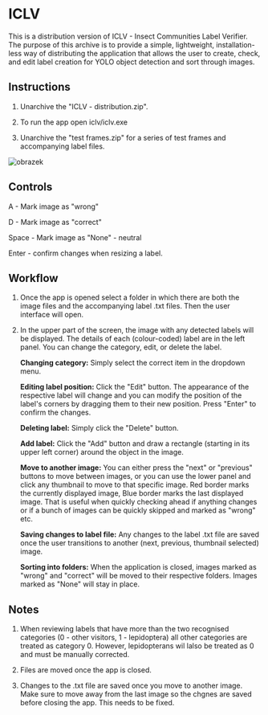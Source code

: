 # ICLV

This is a distribution version of ICLV - Insect Communities Label Verifier. The purpose of this archive is to provide a simple, lightweight, installation-less way of distributing the application that allows the user to create, check, and edit label creation for YOLO object detection and sort through images.

## Instructions

1) Unarchive the "ICLV - distribution.zip".

2) To run the app open iclv/iclv.exe

3) Unarchive the "test frames.zip" for a series of test frames and accompanying label files.

![obrazek](https://github.com/ChlupacTheBosmer/ICLV_distribution/assets/29023670/ae49087e-5bb2-4744-8a6a-73db25f56d57)

## Controls

A - Mark image as "wrong"

D - Mark image as "correct"

Space - Mark image as "None" - neutral

Enter - confirm changes when resizing a label.

## Workflow

1) Once the app is opened select a folder in which there are both the image files and the accompanying label .txt files. Then the user interface will open. 

2) In the upper part of the screen, the image with any detected labels will be displayed. The details of each (colour-coded) label are in the left panel. You can change the category, edit, or delete the label.

      **Changing category:** Simply select the correct item in the dropdown menu.
      
      **Editing label position:** Click the "Edit" button. The appearance of the respective label will change and you can modify the position of the label's corners by dragging them to their new position. Press "Enter" to confirm the changes.
      
      **Deleting label:** Simply click the "Delete" button.
      
      **Add label:** Click the "Add" button and draw a rectangle (starting in its upper left corner) around the object in the image.
      
      **Move to another image:** You can either press the "next" or "previous" buttons to move between images, or you can use the lower panel and click any thumbnail to move to that specific image. Red border marks the currently displayed image, Blue border marks the last displayed image. That is useful when quickly checking ahead if anything changes or if a bunch of images can be quickly skipped and marked as "wrong" etc.
      
      **Saving changes to label file:** Any changes to the label .txt file are saved once the user transitions to another (next, previous, thumbnail selected) image.
      
      **Sorting into folders:** When the application is closed, images marked as "wrong" and "correct" will be moved to their respective folders. Images marked as "None" will stay in place.

## Notes

1) When reviewing labels that have more than the two recognised categories (0 - other visitors, 1 - lepidoptera) all other categories are treated as category 0. However, lepidopterans wil lalso be treated as 0 and must be manually corrected.

2) Files are moved once the app is closed.

3) Changes to the .txt file are saved once you move to another image. Make sure to move away from the last image so the chgnes are saved before closing the app. This needs to be fixed.
